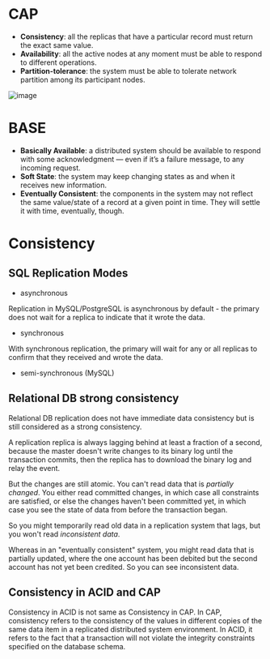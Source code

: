 # CAP

- **Consistency**: all the replicas that have a particular record must return the exact same value. 
- **Availability**: all the active nodes at any moment must be able to respond to different operations.
- **Partition-tolerance**: the system must be able to tolerate network partition among its participant nodes.

![image](https://github.com/aint/interview/assets/3179252/1a9fa58c-024e-45e5-8767-f53611a8beb6)


# BASE

- **Basically Available**: a distributed system should be available to respond with some acknowledgment — even if it’s a failure message, to any incoming request.
- **Soft State**: the system may keep changing states as and when it receives new information.
- **Eventually Consistent**: the components in the system may not reflect the same value/state of a record at a given point in time. They will settle it with time, eventually, though.


# Consistency

## SQL Replication Modes

- asynchronous

Replication in MySQL/PostgreSQL is asynchronous by default - the primary does not wait for a replica to indicate that it wrote the data. 

- synchronous

With synchronous replication, the primary will wait for any or all replicas to confirm that they received and wrote the data. 

- semi-synchronous (MySQL)

## Relational DB strong consistency

Relational DB replication does not have immediate data consistency but is still considered as a strong consistency.

A replication replica is always lagging behind at least a fraction of a second, because the master doesn't write changes to its binary log until the transaction commits, then the replica has to download the binary log and relay the event.

But the changes are still atomic. You can't read data that is _partially changed_. You either read committed changes, in which case all constraints are satisfied, or else the changes haven't been committed yet, in which case you see the state of data from before the transaction began.

So you might temporarily read old data in a replication system that lags, but you won't read _inconsistent data_.

Whereas in an "eventually consistent" system, you might read data that is partially updated, where the one account has been debited but the second account has not yet been credited. So you can see inconsistent data. 

## Consistency in ACID and CAP

Consistency in ACID is not same as Consistency in CAP. In CAP, consistency refers to the consistency of the values in different copies of the same data item in a replicated distributed system environment. In ACID, it refers to the fact that a transaction will not violate the integrity constraints specified on the database schema.
